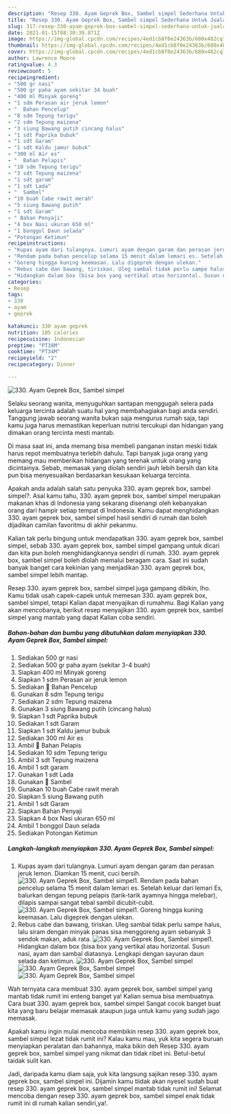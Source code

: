 ```yaml
---
description: "Resep 330. Ayam Geprek Box, Sambel simpel Sederhana Untuk Jualan"
title: "Resep 330. Ayam Geprek Box, Sambel simpel Sederhana Untuk Jualan"
slug: 317-resep-330-ayam-geprek-box-sambel-simpel-sederhana-untuk-jualan
date: 2021-01-15T08:30:39.871Z
image: https://img-global.cpcdn.com/recipes/4ed1cb8f0e24363b/680x482cq70/330-ayam-geprek-box-sambel-simpel-foto-resep-utama.jpg
thumbnail: https://img-global.cpcdn.com/recipes/4ed1cb8f0e24363b/680x482cq70/330-ayam-geprek-box-sambel-simpel-foto-resep-utama.jpg
cover: https://img-global.cpcdn.com/recipes/4ed1cb8f0e24363b/680x482cq70/330-ayam-geprek-box-sambel-simpel-foto-resep-utama.jpg
author: Lawrence Moore
ratingvalue: 4.3
reviewcount: 5
recipeingredient:
- "500 gr nasi"
- "500 gr paha ayam sekitar 34 buah"
- "400 ml Minyak goreng"
- "1 sdm Perasan air jeruk lemon"
- "  Bahan Pencelup"
- "8 sdm Tepung terigu"
- "2 sdm Tepung maizena"
- "3 siung Bawang putih cincang halus"
- "1 sdt Paprika bubuk"
- "1 sdt Garam"
- "1 sdt Kaldu jamur bubuk"
- "300 ml Air es"
- "  Bahan Pelapis"
- "10 sdm Tepung terigu"
- "3 sdt Tepung maizena"
- "1 sdt garam"
- "1 sdt Lada"
- "  Sambel"
- "10 buah Cabe rawit merah"
- "5 siung Bawang putih"
- "1 sdt Garam"
- " Bahan Penyaji"
- "4 box Nasi ukuran 650 ml"
- "1 bonggol Daun selada"
- "Potongan Ketimun"
recipeinstructions:
- "Kupas ayam dari tulangnya. Lumuri ayam dengan garam dan perasan jeruk lemon. Diamkan 15 menit, cuci bersih."
- "Rendam pada bahan pencelup selama 15 menit dalam lemari es. Setelah keluar dari lemari Es, balurkan dengan tepung pelapis (tarik-tarik ayamnya hingga melebar), dilapis sampai sangat tebal sambil dicubit-cubit."
- "Goreng hingga kuning keemasan. Lalu digeprek dengan ulekan."
- "Rebus cabe dan bawang, tiriskan. Uleg sambal tidak perlu sampe halus, lalu siram dengan minyak panas sisa menggoreng ayam sebanyak 3 sendok makan, aduk rata."
- "Hidangkan dalam box (bisa box yang vertikal atau horizontal. Susun nasi, ayam dan sambal diatasnya. Lengkapi dengan sayuran daun selada dan ketimun."
categories:
- Resep
tags:
- 330
- ayam
- geprek

katakunci: 330 ayam geprek 
nutrition: 105 calories
recipecuisine: Indonesian
preptime: "PT38M"
cooktime: "PT34M"
recipeyield: "2"
recipecategory: Dinner

---
```



![330. Ayam Geprek Box, Sambel simpel](https://img-global.cpcdn.com/recipes/4ed1cb8f0e24363b/680x482cq70/330-ayam-geprek-box-sambel-simpel-foto-resep-utama.jpg)

Selaku seorang wanita, menyuguhkan santapan menggugah selera pada keluarga tercinta adalah suatu hal yang membahagiakan bagi anda sendiri. Tanggung jawab seorang  wanita bukan saja mengurus rumah saja, tapi kamu juga harus memastikan keperluan nutrisi tercukupi dan hidangan yang dimakan orang tercinta mesti mantab.

Di masa  saat ini, anda memang bisa membeli panganan instan meski tidak harus repot membuatnya terlebih dahulu. Tapi banyak juga orang yang memang mau memberikan hidangan yang terenak untuk orang yang dicintainya. Sebab, memasak yang diolah sendiri jauh lebih bersih dan kita pun bisa menyesuaikan berdasarkan kesukaan keluarga tercinta. 



Apakah anda adalah salah satu penyuka 330. ayam geprek box, sambel simpel?. Asal kamu tahu, 330. ayam geprek box, sambel simpel merupakan makanan khas di Indonesia yang sekarang disenangi oleh kebanyakan orang dari hampir setiap tempat di Indonesia. Kamu dapat menghidangkan 330. ayam geprek box, sambel simpel hasil sendiri di rumah dan boleh dijadikan camilan favoritmu di akhir pekanmu.

Kalian tak perlu bingung untuk mendapatkan 330. ayam geprek box, sambel simpel, sebab 330. ayam geprek box, sambel simpel gampang untuk dicari dan kita pun boleh menghidangkannya sendiri di rumah. 330. ayam geprek box, sambel simpel boleh diolah memalui beragam cara. Saat ini sudah banyak banget cara kekinian yang menjadikan 330. ayam geprek box, sambel simpel lebih mantap.

Resep 330. ayam geprek box, sambel simpel juga gampang dibikin, lho. Kamu tidak usah capek-capek untuk memesan 330. ayam geprek box, sambel simpel, tetapi Kalian dapat menyajikan di rumahmu. Bagi Kalian yang akan mencobanya, berikut resep menyajikan 330. ayam geprek box, sambel simpel yang mantab yang dapat Kalian coba sendiri.

<!--inarticleads1-->

##### Bahan-bahan dan bumbu yang dibutuhkan dalam menyiapkan 330. Ayam Geprek Box, Sambel simpel:

1. Sediakan 500 gr nasi
1. Sediakan 500 gr paha ayam (sekitar 3-4 buah)
1. Siapkan 400 ml Minyak goreng
1. Siapkan 1 sdm Perasan air jeruk lemon
1. Sediakan  🌸 Bahan Pencelup
1. Gunakan 8 sdm Tepung terigu
1. Sediakan 2 sdm Tepung maizena
1. Gunakan 3 siung Bawang putih (cincang halus)
1. Siapkan 1 sdt Paprika bubuk
1. Sediakan 1 sdt Garam
1. Siapkan 1 sdt Kaldu jamur bubuk
1. Sediakan 300 ml Air es
1. Ambil  🌸 Bahan Pelapis
1. Sediakan 10 sdm Tepung terigu
1. Ambil 3 sdt Tepung maizena
1. Ambil 1 sdt garam
1. Gunakan 1 sdt Lada
1. Gunakan  🌸 Sambel
1. Gunakan 10 buah Cabe rawit merah
1. Siapkan 5 siung Bawang putih
1. Ambil 1 sdt Garam
1. Siapkan  Bahan Penyaji
1. Siapkan 4 box Nasi ukuran 650 ml
1. Ambil 1 bonggol Daun selada
1. Sediakan Potongan Ketimun




<!--inarticleads2-->

##### Langkah-langkah menyiapkan 330. Ayam Geprek Box, Sambel simpel:

1. Kupas ayam dari tulangnya. Lumuri ayam dengan garam dan perasan jeruk lemon. Diamkan 15 menit, cuci bersih.
<img src="//assets-global.cpcdn.com/assets/icons/button_play-2c75c40dde080a61004c1f40b05d8f140eaff45d7e9e6481dc71c63d2e7c4909.png" alt="330. Ayam Geprek Box, Sambel simpel">1. Rendam pada bahan pencelup selama 15 menit dalam lemari es. Setelah keluar dari lemari Es, balurkan dengan tepung pelapis (tarik-tarik ayamnya hingga melebar), dilapis sampai sangat tebal sambil dicubit-cubit.
<img src="//assets-global.cpcdn.com/assets/icons/button_play-2c75c40dde080a61004c1f40b05d8f140eaff45d7e9e6481dc71c63d2e7c4909.png" alt="330. Ayam Geprek Box, Sambel simpel">1. Goreng hingga kuning keemasan. Lalu digeprek dengan ulekan.
1. Rebus cabe dan bawang, tiriskan. Uleg sambal tidak perlu sampe halus, lalu siram dengan minyak panas sisa menggoreng ayam sebanyak 3 sendok makan, aduk rata.
<img src="//assets-global.cpcdn.com/assets/icons/button_play-2c75c40dde080a61004c1f40b05d8f140eaff45d7e9e6481dc71c63d2e7c4909.png" alt="330. Ayam Geprek Box, Sambel simpel">1. Hidangkan dalam box (bisa box yang vertikal atau horizontal. Susun nasi, ayam dan sambal diatasnya. Lengkapi dengan sayuran daun selada dan ketimun.
<img src="//assets-global.cpcdn.com/assets/icons/button_play-2c75c40dde080a61004c1f40b05d8f140eaff45d7e9e6481dc71c63d2e7c4909.png" alt="330. Ayam Geprek Box, Sambel simpel"><img src="//assets-global.cpcdn.com/assets/icons/button_play-2c75c40dde080a61004c1f40b05d8f140eaff45d7e9e6481dc71c63d2e7c4909.png" alt="330. Ayam Geprek Box, Sambel simpel"><img src="//assets-global.cpcdn.com/assets/icons/button_play-2c75c40dde080a61004c1f40b05d8f140eaff45d7e9e6481dc71c63d2e7c4909.png" alt="330. Ayam Geprek Box, Sambel simpel">



Wah ternyata cara membuat 330. ayam geprek box, sambel simpel yang mantab tidak rumit ini enteng banget ya! Kalian semua bisa membuatnya. Cara buat 330. ayam geprek box, sambel simpel Sangat cocok banget buat kita yang baru belajar memasak ataupun juga untuk kamu yang sudah jago memasak.

Apakah kamu ingin mulai mencoba membikin resep 330. ayam geprek box, sambel simpel lezat tidak rumit ini? Kalau kamu mau, yuk kita segera buruan menyiapkan peralatan dan bahannya, maka bikin deh Resep 330. ayam geprek box, sambel simpel yang nikmat dan tidak ribet ini. Betul-betul taidak sulit kan. 

Jadi, daripada kamu diam saja, yuk kita langsung sajikan resep 330. ayam geprek box, sambel simpel ini. Dijamin kamu tiidak akan nyesel sudah buat resep 330. ayam geprek box, sambel simpel mantab tidak rumit ini! Selamat mencoba dengan resep 330. ayam geprek box, sambel simpel enak tidak rumit ini di rumah kalian sendiri,ya!.

